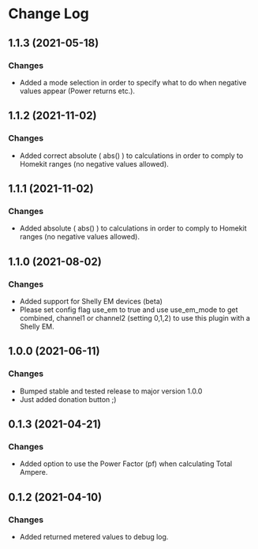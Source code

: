 # Change Log

## 1.1.3 (2021-05-18)

### Changes

* Added a mode selection in order to specify what to do when negative values appear (Power returns etc.).


## 1.1.2 (2021-11-02)

### Changes

* Added correct absolute ( abs() ) to calculations in order to comply to Homekit ranges (no negative values allowed).

## 1.1.1 (2021-11-02)

### Changes

* Added absolute ( abs() ) to calculations in order to comply to Homekit ranges (no negative values allowed).

## 1.1.0 (2021-08-02)

### Changes

* Added support for Shelly EM devices (beta)
* Please set config flag use_em to true and 
  use use_em_mode to get combined, channel1 or channel2 (setting 0,1,2)
  to use this plugin with a Shelly EM.

## 1.0.0 (2021-06-11)

### Changes

* Bumped stable and tested release to major version 1.0.0
* Just added donation button ;)

## 0.1.3 (2021-04-21)

### Changes

* Added option to use the Power Factor (pf) when calculating Total Ampere.


## 0.1.2 (2021-04-10)

### Changes

* Added returned metered values to debug log.

